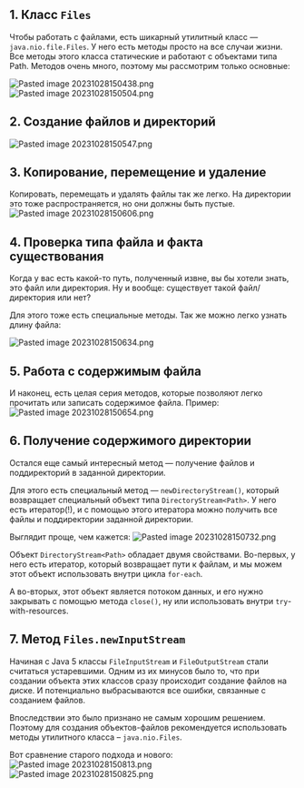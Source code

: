 ## 1. Класс `Files`

Чтобы работать с файлами, есть шикарный утилитный класс — `java.nio.file.Files`. У него есть методы просто на все случаи жизни. Все методы этого класса статические и работают с объектами типа Path. Методов очень много, поэтому мы рассмотрим только основные:

![Pasted image 20231028150438.png](..%2F..%2F..%2F..%2FAppData%2FLocal%2FTemp%2FPasted%20image%2020231028150438.png)
![Pasted image 20231028150504.png](..%2F..%2F..%2F..%2FAppData%2FLocal%2FTemp%2FPasted%20image%2020231028150504.png)

## 2. Создание файлов и директорий
![Pasted image 20231028150547.png](..%2F..%2F..%2F..%2FAppData%2FLocal%2FTemp%2FPasted%20image%2020231028150547.png)

## 3. Копирование, перемещение и удаление

Копировать, перемещать и удалять файлы так же легко. На директории это тоже распространяется, но они должны быть пустые.
![Pasted image 20231028150606.png](..%2F..%2F..%2F..%2FAppData%2FLocal%2FTemp%2FPasted%20image%2020231028150606.png)


## 4. Проверка типа файла и факта существования
Когда у вас есть какой-то путь, полученный извне, вы бы хотели знать, это файл или директория. Ну и вообще: существует такой файл/директория или нет?

Для этого тоже есть специальные методы. Так же можно легко узнать длину файла:

![Pasted image 20231028150634.png](..%2F..%2F..%2F..%2FAppData%2FLocal%2FTemp%2FPasted%20image%2020231028150634.png)

## 5. Работа с содержимым файла

И наконец, есть целая серия методов, которые позволяют легко прочитать или записать содержимое файла. Пример:
![Pasted image 20231028150654.png](..%2F..%2F..%2F..%2FAppData%2FLocal%2FTemp%2FPasted%20image%2020231028150654.png)

## 6. Получение содержимого директории

Остался еще самый интересный метод — получение файлов и поддиректорий в заданной директории.

Для этого есть специальный метод — `newDirectoryStream()`, который возвращает специальный объект типа `DirectoryStream<Path>`. У него есть итератор(!), и с помощью этого итератора можно получить все файлы и поддиректории заданной директории.

Выглядит проще, чем кажется:
![Pasted image 20231028150732.png](..%2F..%2F..%2F..%2FAppData%2FLocal%2FTemp%2FPasted%20image%2020231028150732.png)

Объект `DirectoryStream<Path>` обладает двумя свойствами. Во-первых, у него есть итератор, который возвращает пути к файлам, и мы можем этот объект использовать внутри цикла `for-each`.

А во-вторых, этот объект является потоком данных, и его нужно закрывать с помощью метода `close()`, ну или использовать внутри `try`-with-resources.

## 7. Метод `Files.newInputStream`

Начиная с Java 5 классы `FileInputStream` и `FileOutputStream` стали считаться устаревшими. Одним из их минусов было то, что при создании объекта этих классов сразу происходит создание файлов на диске. И потенциально выбрасываются все ошибки, связанные с созданием файлов.

Впоследствии это было признано не самым хорошим решением. Поэтому для создания объектов-файлов рекомендуется использовать методы утилитного класса – `java.nio.Files`.

Вот сравнение старого подхода  и нового:
![Pasted image 20231028150813.png](..%2F..%2F..%2F..%2FAppData%2FLocal%2FTemp%2FPasted%20image%2020231028150813.png)
![Pasted image 20231028150825.png](..%2F..%2F..%2F..%2FAppData%2FLocal%2FTemp%2FPasted%20image%2020231028150825.png)